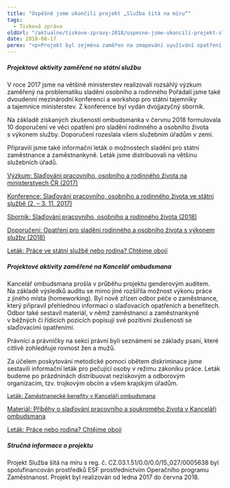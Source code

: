 ```yaml
---
title: "Úspěšně jsme ukončili projekt „Služba šitá na míru“"
tags:
  - Tisková zpráva
oldUrl: "/aktualne/tiskove-zpravy-2018/uspesne-jsme-ukoncili-projekt-sluzba-sita-na-miru"
date: 2018-08-17
perex: "<p>Projekt byl zejména zaměřen na zmapování využívání opatření pro slaďování rodinného a osobního života s výkonem státní služby. Zvyšovali jsme proto povědomí o rovných příležitostech nejen mezi vedoucími služebních úřadů, ale také mezi státními zaměstnanci a zaměstnankyněmi. V oblasti slaďování chce jít Kancelář ombudsmana dalším zaměstnavatelům ve veřejné správě příkladem. Proto jsme hledali cesty, jak častou náročnou a odpovědnou práci v Kanceláři upravit potřebám všech zaměstnanců a zaměstnankyň. </p>"
---
```


<!-- imported from the old website -->

<h5>Projektové aktivity zaměřené na státní službu</h5> <p>V roce 2017 jsme na většině ministerstev realizovali rozsáhlý výzkum zaměřený na problematiku sladění osobního a rodinného Pořádali jsme také dvoudenní mezinárodní konferenci a workshop pro státní tajemníky a tajemnice ministerstev. Z konference byl vydán dvojjazyčný sborník.</p> <p>Na základě získaných zkušeností ombudsmanka v červnu 2018 formulovala 10 doporučení ve věci opatření pro sladění rodinného a osobního života s výkonem služby. Doporučení rozeslala všem služebním úřadům v zemi. </p> <p>Připravili jsme také informační leták o možnostech sladění pro státní zaměstnance a zaměstnankyně. Leták jsme distribuovali na většinu služebních úřadů.</p> <p><a href="/uploads-import/ESO/101-2017-DIS-JKV-vyzkumna_zprava.pdf" target="_blank">Výzkum: Slaďování pracovního, osobního a rodinného života na ministerstvech ČR (2017)</a></p> <p><a href="https://www.ochrance.cz/dalsi-aktivity/archiv-vzdelavacich-akci/?tx_odcalendar%5Buid%5D=248&amp;cHash=c67c494d19481ecf8303abf4b252bb7f" target="_blank">Konference: Slaďování pracovního, osobního a rodinného života ve státní službě (2. – 3. 11. 2017)</a></p> <p><a href="/uploads-import/Publikace/Sladovani_ve_statni_sluzbe_2018.pdf" target="_blank">Sborník: Slaďování pracovního, osobního a rodinného života (2018)</a></p> <p><a href="/uploads-import/projekt_ESF/2018_0157_Doporuceni_VOP_sladovani_02_WEB.PDF" target="_blank">Doporučení: Opatření pro sladění rodinného a osobního života s výkonem služby (2018)</a></p> <p><a href="/uploads-import/Letaky/Sladovani_statni-sluzba.PDF" target="_blank">Leták: Práce ve státní službě nebo rodina? Chtějme obojí</a></p> <h5>Projektové aktivity zaměřené na Kancelář ombudsmana</h5> <p>Kancelář ombudsmana prošla v průběhu projektu genderovým auditem. Na základě výsledků auditu se mimo jiné rozšířila možnost výkonu práce z jiného místa (homeworking). Byl nově zřízen odbor péče o zaměstnance, který připravil přehlednou informaci o slaďovacích opatřeních a benefitech. Odbor také sestavil materiál, v němž zaměstnanci a zaměstnankyně v běžných či řídicích pozicích popisují své pozitivní zkušenosti se slaďovacími opatřeními. </p> <p>Právníci a právničky na sekci právní byli seznámeni se základy psaní, které citlivě zohledňuje rovnost žen a mužů.</p> <p>Za účelem poskytování metodické pomoci obětem diskriminace jsme sestavili informační leták pro pečující osoby v režimu zákoníku práce. Leták budeme po prázdninách distribuovat neziskovým a odborovým organizacím, tzv. trojkovým obcím a všem krajským úřadům.</p> <p><a href="/uploads-import/projekt_ESF/2018_0157_Ochrance_LetakA4_Benefity_KVOP_02_web.pdf" style="font-size: 12.8px;">Leták: Zaměstnanecké benefity v Kanceláři ombudsmana</a></p> <p><a href="/uploads-import/projekt_ESF/2018_0157_Ochrance_LetakA4_Pribehy_sladovani_04_web.pdf" target="_blank">Materiál: Příběhy o slaďování pracovního a soukromého života v Kanceláři ombudsmana</a> </p> <p><a href="/uploads-import/Letaky/Sladovani.PDF" target="_blank">Leták: Práce nebo rodina? Chtějme obojí</a></p> <h5>Stručná informace o projektu</h5> <p>Projekt Služba šitá na míru s reg. č. CZ.03.1.51/0.0/0.0/15_027/0005638 byl spolufinancován prostředků ESF prostřednictvím Operačního programu Zaměstnanost. Projekt byl realizován od ledna 2017 do června 2018. </p>
